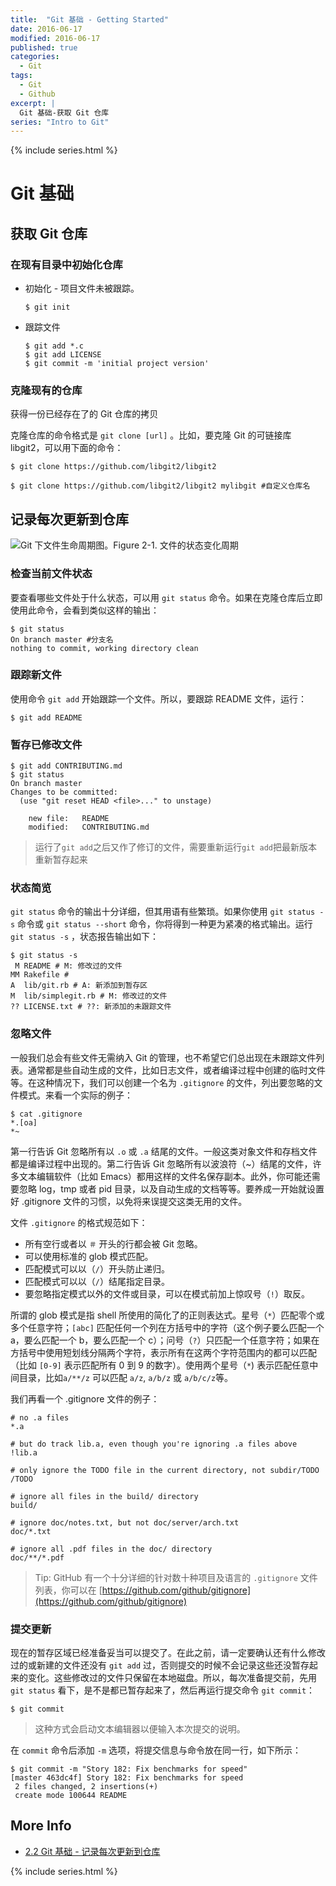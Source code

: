 ```yaml
---
title:  "Git 基础 - Getting Started"
date: 2016-06-17
modified: 2016-06-17
published: true
categories: 
  - Git
tags:
  - Git
  - Github
excerpt: |
  Git 基础-获取 Git 仓库
series: "Intro to Git"
---
```

{% include series.html %}

# Git 基础 

## 获取 Git 仓库

### 在现有目录中初始化仓库
* 初始化 - 项目文件未被跟踪。

  ```git
  $ git init
  ```

* 跟踪文件

  ```git
  $ git add *.c
  $ git add LICENSE
  $ git commit -m 'initial project version'
  ```

### 克隆现有的仓库

获得一份已经存在了的 Git 仓库的拷贝

克隆仓库的命令格式是 `git clone [url]` 。比如，要克隆 Git 的可链接库 libgit2，可以用下面的命令：

```git
$ git clone https://github.com/libgit2/libgit2
```

```
$ git clone https://github.com/libgit2/libgit2 mylibgit #自定义仓库名
```

## 记录每次更新到仓库

![Git 下文件生命周期图。](https://git-scm.com/book/en/v2/book/02-git-basics/images/lifecycle.png)Figure 2-1. 文件的状态变化周期

### 检查当前文件状态

要查看哪些文件处于什么状态，可以用 `git status` 命令。如果在克隆仓库后立即使用此命令，会看到类似这样的输出：

```git
$ git status
On branch master #分支名
nothing to commit, working directory clean 
```

### 跟踪新文件

使用命令 `git add` 开始跟踪一个文件。所以，要跟踪 README 文件，运行：

```git
$ git add README
```

### 暂存已修改文件

```git
$ git add CONTRIBUTING.md
$ git status
On branch master
Changes to be committed:
  (use "git reset HEAD <file>..." to unstage)

    new file:   README
    modified:   CONTRIBUTING.md
```

> 运行了`git add`之后又作了修订的文件，需要重新运行`git add`把最新版本重新暂存起来

### 状态简览

`git status` 命令的输出十分详细，但其用语有些繁琐。如果你使用 `git status -s` 命令或 `git status --short` 命令，你将得到一种更为紧凑的格式输出。运行 `git status -s` ，状态报告输出如下：

```git
$ git status -s
 M README # M: 修改过的文件
MM Rakefile # 
A  lib/git.rb # A: 新添加到暂存区
M  lib/simplegit.rb # M: 修改过的文件
?? LICENSE.txt # ??: 新添加的未跟踪文件
```

### 忽略文件

一般我们总会有些文件无需纳入 Git 的管理，也不希望它们总出现在未跟踪文件列表。通常都是些自动生成的文件，比如日志文件，或者编译过程中创建的临时文件等。在这种情况下，我们可以创建一个名为 `.gitignore` 的文件，列出要忽略的文件模式。来看一个实际的例子：

```ｇｉｔ
$ cat .gitignore
*.[oa]
*~
```

第一行告诉 Git 忽略所有以 `.o` 或 `.a` 结尾的文件。一般这类对象文件和存档文件都是编译过程中出现的。第二行告诉 Git 忽略所有以波浪符（~）结尾的文件，许多文本编辑软件（比如 Emacs）都用这样的文件名保存副本。此外，你可能还需要忽略 log，tmp 或者 pid 目录，以及自动生成的文档等等。要养成一开始就设置好 .gitignore 文件的习惯，以免将来误提交这类无用的文件。

文件 `.gitignore` 的格式规范如下：

- 所有空行或者以 `＃` 开头的行都会被 Git 忽略。
- 可以使用标准的 glob 模式匹配。
- 匹配模式可以以（`/`）开头防止递归。
- 匹配模式可以以（`/`）结尾指定目录。
- 要忽略指定模式以外的文件或目录，可以在模式前加上惊叹号（`!`）取反。

所谓的 glob 模式是指 shell 所使用的简化了的正则表达式。星号（`*`）匹配零个或多个任意字符；`[abc]` 匹配任何一个列在方括号中的字符（这个例子要么匹配一个 a，要么匹配一个 b，要么匹配一个 c）；问号（`?`）只匹配一个任意字符；如果在方括号中使用短划线分隔两个字符，表示所有在这两个字符范围内的都可以匹配（比如 `[0-9]` 表示匹配所有 0 到 9 的数字）。使用两个星号（`*`) 表示匹配任意中间目录，比如`a/**/z` 可以匹配 `a/z`, `a/b/z` 或 `a/b/c/z`等。

我们再看一个 .gitignore 文件的例子：

```
# no .a files
*.a

# but do track lib.a, even though you're ignoring .a files above
!lib.a

# only ignore the TODO file in the current directory, not subdir/TODO
/TODO

# ignore all files in the build/ directory
build/

# ignore doc/notes.txt, but not doc/server/arch.txt
doc/*.txt

# ignore all .pdf files in the doc/ directory
doc/**/*.pdf
```

> Tip: GitHub 有一个十分详细的针对数十种项目及语言的 `.gitignore` 文件列表，你可以在 [https://github.com/github/gitignore](https://github.com/github/gitignore)

### 提交更新

现在的暂存区域已经准备妥当可以提交了。在此之前，请一定要确认还有什么修改过的或新建的文件还没有 `git add` 过，否则提交的时候不会记录这些还没暂存起来的变化。这些修改过的文件只保留在本地磁盘。所以，每次准备提交前，先用 `git status` 看下，是不是都已暂存起来了，然后再运行提交命令 `git commit`：

```git
$ git commit
```

>  这种方式会启动文本编辑器以便输入本次提交的说明。

在 `commit` 命令后添加 `-m` 选项，将提交信息与命令放在同一行，如下所示：

```git
$ git commit -m "Story 182: Fix benchmarks for speed"
[master 463dc4f] Story 182: Fix benchmarks for speed
 2 files changed, 2 insertions(+)
 create mode 100644 README
```

## More Info

* [2.2 Git 基础 - 记录每次更新到仓库](https://git-scm.com/book/zh/v2/Git-%E5%9F%BA%E7%A1%80-%E8%AE%B0%E5%BD%95%E6%AF%8F%E6%AC%A1%E6%9B%B4%E6%96%B0%E5%88%B0%E4%BB%93%E5%BA%93)

{% include series.html %}
